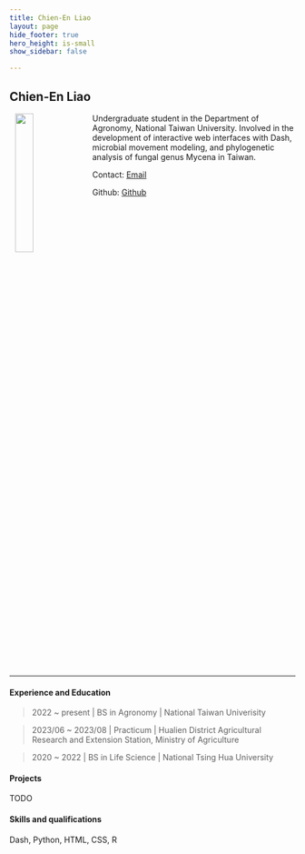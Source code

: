 ```yaml
---
title: Chien-En Liao
layout: page
hide_footer: true
hero_height: is-small
show_sidebar: false

---
```


## Chien-En Liao

<img src="{{site.url}}/img/chien_en_liao.jpeg" align="left" hspace="10" width="25%">

Undergraduate student in the Department of Agronomy, National Taiwan University. Involved in the development of interactive web interfaces with Dash, microbial movement modeling, and phylogenetic analysis of fungal genus Mycena in Taiwan.

Contact:
<i class="fas fa-at"></i> [Email](mailto:b10601046@ntu.edu.tw)  <br>

Github:
<i class="fab fa-github"></i>[Github](https://github.com/liao-habbit)
<!--  
<i class="fab fa-linkedin"></i> [LinkedIn]()
<i class="fab fa-google"></i> [Google Scholar]()  
-->

<br clear="all">
<hr class="solid">

#### Experience and Education

> 2022 ~ present | BS in Agronomy | National Taiwan Univerisity

> 2023/06 ~ 2023/08 |  Practicum | Hualien District Agricultural Research and Extension Station, Ministry of Agriculture

>2020 ~ 2022 | BS in Life Science | National Tsing Hua University



#### Projects

TODO

#### Skills and qualifications

Dash, <i class="fa-brands fa-python"></i> Python, <i class="fa-brands fa-html5"></i>HTML, <i class="fa-brands fa-css"></i>CSS,  R
